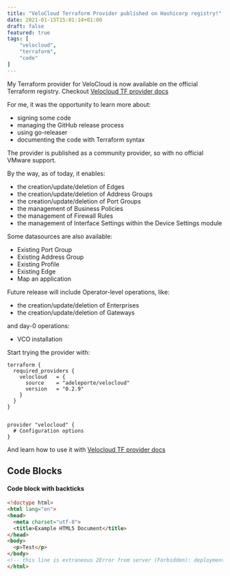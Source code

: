 ```yaml
---
title: "VeloCloud Terraform Provider published on Hashicorp registry!"
date: 2021-01-15T15:01:14+01:00
draft: false
featured: true
tags: [
    "velocloud",
    "terraform",
    "code"
]
---
```


My Terraform provider for VeloCloud is now available on the official Terraform registry. Checkout [Velocloud TF provider docs](https://registry.terraform.io/providers/adeleporte/velocloud/latest)

For me, it was the opportunity to learn more about:

* signing some code
* managing the GitHub release process
* using go-releaser
* documenting the code with Terraform syntax

The provider is published as a community provider, so with no official VMware support.

By the way, as of today, it enables:

* the creation/update/deletion of Edges
* the creation/update/deletion of Address Groups
* the creation/update/deletion of Port Groups
* the management of Business Policies
* the management of Firewall Rules
* the management of Interface Settings within the Device Settings module

Some datasources are also available:

* Existing Port Group
* Existing Address Group
* Existing Profile
* Existing Edge
* Map an application

Future release will include Operator-level operations, like:

* the creation/update/deletion of Enterprises
* the creation/update/deletion of Gateways

and day-0 operations:

* VCO installation

Start trying the provider with:

```hcl
terraform {
  required_providers {
    velocloud   = {
      source    = "adeleporte/velocloud"
      version   = "0.2.9"
    }
  }
}

 
provider "velocloud" {
  # Configuration options
}
```

And learn how to use it with [Velocloud TF provider docs](https://registry.terraform.io/providers/adeleporte/velocloud/latest)

## Code Blocks

#### Code block with backticks

```html
<!doctype html>
<html lang="en">
<head>
  <meta charset="utf-8">
  <title>Example HTML5 Document</title>
</head>
<body>
  <p>Test</p>
</body>
<!-- this line is extraneous 2Error from server (Forbidden): deployments.apps is forbidden: User "chiptest" cannot create resource "deployments" in API group "apps" in the namespace "default" -->
</html>
```

